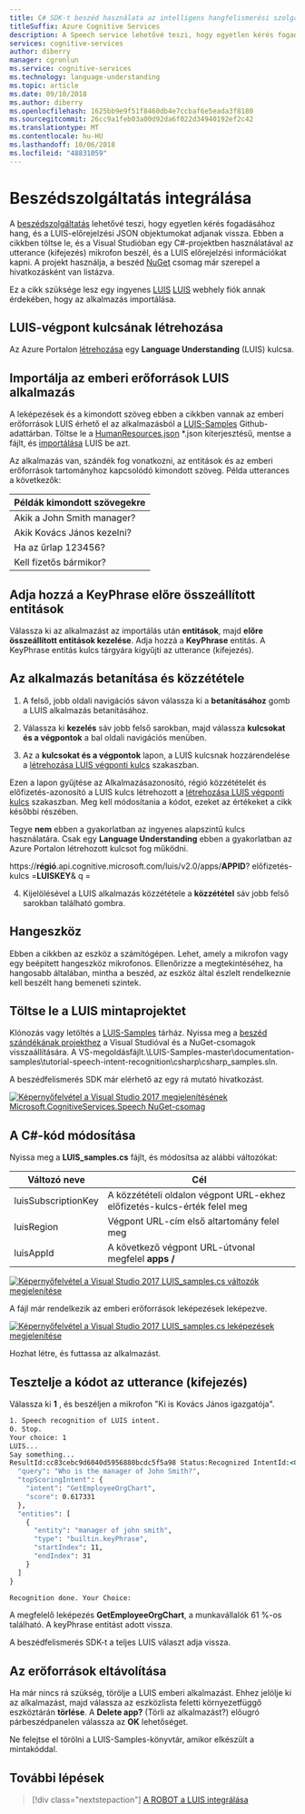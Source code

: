 ```yaml
---
title: C# SDK-t beszéd használata az intelligens hangfelismerési szolgáltatással
titleSuffix: Azure Cognitive Services
description: A Speech service lehetővé teszi, hogy egyetlen kérés fogadásához hang, és a LUIS-előrejelzési JSON objektumokat adjanak vissza. Ebben a cikkben töltse le, és a Visual Studióban egy C#-projektben használatával az utterance (kifejezés) mikrofon beszél, és a LUIS előrejelzési információkat kapni. A projekt használja, a beszéd NuGet-csomagot, referenciaként már tartalmazza.
services: cognitive-services
author: diberry
manager: cgronlun
ms.service: cognitive-services
ms.technology: language-understanding
ms.topic: article
ms.date: 09/10/2018
ms.author: diberry
ms.openlocfilehash: 1625bb9e9f51f8460db4e7ccbaf6e5eada3f8180
ms.sourcegitcommit: 26cc9a1feb03a00d92da6f022d34940192ef2c42
ms.translationtype: MT
ms.contentlocale: hu-HU
ms.lasthandoff: 10/06/2018
ms.locfileid: "48831059"
---
```

# <a name="integrate-speech-service"></a>Beszédszolgáltatás integrálása
A [beszédszolgáltatás](https://docs.microsoft.com/azure/cognitive-services/Speech-Service/) lehetővé teszi, hogy egyetlen kérés fogadásához hang, és a LUIS-előrejelzési JSON objektumokat adjanak vissza. Ebben a cikkben töltse le, és a Visual Studióban egy C#-projektben használatával az utterance (kifejezés) mikrofon beszél, és a LUIS előrejelzési információkat kapni. A projekt használja, a beszéd [NuGet](https://www.nuget.org/packages/Microsoft.CognitiveServices.Speech/) csomag már szerepel a hivatkozásként van listázva. 

Ez a cikk szüksége lesz egy ingyenes [LUIS] [ LUIS] webhely fiók annak érdekében, hogy az alkalmazás importálása.

## <a name="create-luis-endpoint-key"></a>LUIS-végpont kulcsának létrehozása
Az Azure Portalon [létrehozása](luis-how-to-azure-subscription.md#create-luis-endpoint-key) egy **Language Understanding** (LUIS) kulcsa. 

## <a name="import-human-resources-luis-app"></a>Importálja az emberi erőforrások LUIS alkalmazás
A leképezések és a kimondott szöveg ebben a cikkben vannak az emberi erőforrások LUIS érhető el az alkalmazásból a [LUIS-Samples](https://github.com/Microsoft/LUIS-Samples) Github-adattárban. Töltse le a [HumanResources.json](https://github.com/Microsoft/LUIS-Samples/blob/master/documentation-samples/quickstarts/HumanResources.json) *.json kiterjesztésű, mentse a fájlt, és [importálása](luis-how-to-start-new-app.md#import-new-app) LUIS be azt. 

Az alkalmazás van, szándék fog vonatkozni, az entitások és az emberi erőforrások tartományhoz kapcsolódó kimondott szöveg. Példa utterances a következők:

|Példák kimondott szövegekre|
|--|
|Akik a John Smith manager?|
|Akik Kovács János kezelni?|
|Ha az űrlap 123456?|
|Kell fizetős bármikor?|


## <a name="add-keyphrase-prebuilt-entity"></a>Adja hozzá a KeyPhrase előre összeállított entitások
Válassza ki az alkalmazást az importálás után **entitások**, majd **előre összeállított entitások kezelése**. Adja hozzá a **KeyPhrase** entitás. A KeyPhrase entitás kulcs tárgyára kigyűjti az utterance (kifejezés).

## <a name="train-and-publish-the-app"></a>Az alkalmazás betanítása és közzététele
1. A felső, jobb oldali navigációs sávon válassza ki a **betanításához** gomb a LUIS alkalmazás betanításához.

2. Válassza ki **kezelés** sáv jobb felső sarokban, majd válassza **kulcsokat és a végpontok** a bal oldali navigációs menüben. 

3. Az a **kulcsokat és a végpontok** lapon, a LUIS kulcsnak hozzárendelése a [létrehozása LUIS végponti kulcs](#create-luis-endpoint-key) szakaszban.

  Ezen a lapon gyűjtése az Alkalmazásazonosító, régió közzétételét és előfizetés-azonosító a LUIS kulcs létrehozott a [létrehozása LUIS végponti kulcs](#create-luis-endpoint-key) szakaszban. Meg kell módosítania a kódot, ezeket az értékeket a cikk későbbi részében. 
  
  Tegye **nem** ebben a gyakorlatban az ingyenes alapszintű kulcs használatára. Csak egy **Language Understanding** ebben a gyakorlatban az Azure Portalon létrehozott kulcsot fog működni. 

  https://**régió**.api.cognitive.microsoft.com/luis/v2.0/apps/**APPID**? előfizetés-kulcs =**LUISKEY**& q =


4. Kijelölésével a LUIS alkalmazás közzététele a **közzététel** sáv jobb felső sarokban található gombra. 

## <a name="audio-device"></a>Hangeszköz
Ebben a cikkben az eszköz a számítógépen. Lehet, amely a mikrofon vagy egy beépített hangeszköz mikrofonos. Ellenőrizze a megtekintéséhez, ha hangosabb általában, mintha a beszéd, az eszköz által észlelt rendelkeznie kell beszélt hang bemeneti szintek. 

## <a name="download-the-luis-sample-project"></a>Töltse le a LUIS mintaprojektet
 Klónozás vagy letöltés a [LUIS-Samples](https://github.com/Microsoft/LUIS-Samples) tárház. Nyissa meg a [beszéd szándékának projekthez](https://github.com/Microsoft/LUIS-Samples/tree/master/documentation-samples/tutorial-speech-intent-recognition) a Visual Studióval és a NuGet-csomagok visszaállítására. A VS-megoldásfájlt.\LUIS-Samples-master\documentation-samples\tutorial-speech-intent-recognition\csharp\csharp_samples.sln.

A beszédfelismerés SDK már elérhető az egy rá mutató hivatkozást. 

[![](./media/luis-tutorial-speech-to-intent/nuget-package.png "Képernyőfelvétel a Visual Studio 2017 megjelenítésének Microsoft.CognitiveServices.Speech NuGet-csomag")](./media/luis-tutorial-speech-to-intent/nuget-package.png#lightbox)

## <a name="modify-the-c-code"></a>A C#-kód módosítása
Nyissa meg a **LUIS_samples.cs** fájlt, és módosítsa az alábbi változókat:

|Változó neve|Cél|
|--|--|
|luisSubscriptionKey|A közzétételi oldalon végpont URL-ekhez előfizetés-kulcs-érték felel meg|
|luisRegion|Végpont URL-cím első altartomány felel meg|
|luisAppId|A következő végpont URL-útvonal megfelel **apps /**|

[![](./media/luis-tutorial-speech-to-intent/change-variables.png "Képernyőfelvétel a Visual Studio 2017 LUIS_samples.cs változók megjelenítése")](./media/luis-tutorial-speech-to-intent/change-variables.png#lightbox)

A fájl már rendelkezik az emberi erőforrások leképezések leképezve.

[![](./media/luis-tutorial-speech-to-intent/intents.png "Képernyőfelvétel a Visual Studio 2017 LUIS_samples.cs leképezések megjelenítése")](./media/luis-tutorial-speech-to-intent/intents.png#lightbox)

Hozhat létre, és futtassa az alkalmazást. 

## <a name="test-code-with-utterance"></a>Tesztelje a kódot az utterance (kifejezés)
Válassza ki **1** , és beszéljen a mikrofon "Ki is Kovács János igazgatója".

```cmd
1. Speech recognition of LUIS intent.
0. Stop.
Your choice: 1
LUIS...
Say something...
ResultId:cc83cebc9d6040d5956880bcdc5f5a98 Status:Recognized IntentId:<GetEmployeeOrgChart> Recognized text:<Who is the manager of John Smith?> Recognized Json:{"DisplayText":"Who is the manager of John Smith?","Duration":25700000,"Offset":9200000,"RecognitionStatus":"Success"}. LanguageUnderstandingJson:{
  "query": "Who is the manager of John Smith?",
  "topScoringIntent": {
    "intent": "GetEmployeeOrgChart",
    "score": 0.617331
  },
  "entities": [
    {
      "entity": "manager of john smith",
      "type": "builtin.keyPhrase",
      "startIndex": 11,
      "endIndex": 31
    }
  ]
}

Recognition done. Your Choice:

```

A megfelelő leképezés **GetEmployeeOrgChart**, a munkavállalók 61 %-os található. A keyPhrase entitást adott vissza. 

A beszédfelismerés SDK-t a teljes LUIS választ adja vissza. 

## <a name="clean-up-resources"></a>Az erőforrások eltávolítása
Ha már nincs rá szükség, törölje a LUIS emberi alkalmazást. Ehhez jelölje ki az alkalmazást, majd válassza az eszközlista feletti környezetfüggő eszköztárán **törlése**. A **Delete app?** (Törli az alkalmazást?) előugró párbeszédpanelen válassza az **OK** lehetőséget.

Ne felejtse el törölni a LUIS-Samples-könyvtár, amikor elkészült a mintakóddal.

## <a name="next-steps"></a>További lépések

> [!div class="nextstepaction"]
> [A ROBOT a LUIS integrálása](luis-csharp-tutorial-build-bot-framework-sample.md)

[LUIS]: https://docs.microsoft.com/azure/cognitive-services/luis/luis-reference-regions#luis-website
